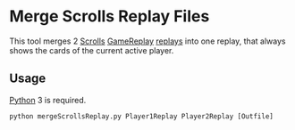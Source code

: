 Merge Scrolls Replay Files
=========================

This tool merges 2 [Scrolls](http://scrolls.com) [GameReplay](http://mods.scrollsguide.com/mod/13423fca4f53a14a4b2716b539dbe9db) [replays](http://www.scrollsguide.com/replays) into one replay, that always shows the cards of the current active player.

## Usage ##
[Python](http://www.python.org/) 3 is required.

```
python mergeScrollsReplay.py Player1Replay Player2Replay [Outfile]
```
